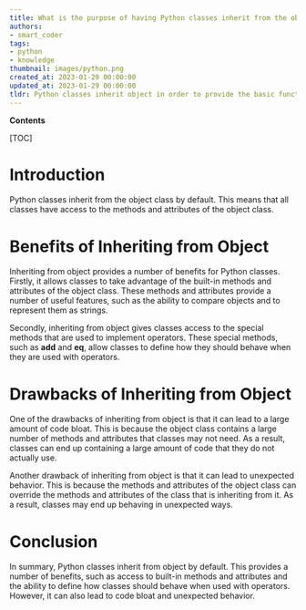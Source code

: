 ```yaml
---
title: What is the purpose of having Python classes inherit from the object class?
authors:
- smart_coder
tags:
- python
- knowledge
thumbnail: images/python.png
created_at: 2023-01-29 00:00:00
updated_at: 2023-01-29 00:00:00
tldr: Python classes inherit object in order to provide the basic functionality for all classes in Python.
---
```


**Contents**

[TOC]

# Introduction 
Python classes inherit from the object class by default. This means that all classes have access to the methods and attributes of the object class. 

# Benefits of Inheriting from Object
Inheriting from object provides a number of benefits for Python classes. Firstly, it allows classes to take advantage of the built-in methods and attributes of the object class. These methods and attributes provide a number of useful features, such as the ability to compare objects and to represent them as strings. 

Secondly, inheriting from object gives classes access to the special methods that are used to implement operators. These special methods, such as __add__ and __eq__, allow classes to define how they should behave when they are used with operators. 

# Drawbacks of Inheriting from Object
One of the drawbacks of inheriting from object is that it can lead to a large amount of code bloat. This is because the object class contains a large number of methods and attributes that classes may not need. As a result, classes can end up containing a large amount of code that they do not actually use. 

Another drawback of inheriting from object is that it can lead to unexpected behavior. This is because the methods and attributes of the object class can override the methods and attributes of the class that is inheriting from it. As a result, classes may end up behaving in unexpected ways. 

# Conclusion
In summary, Python classes inherit from object by default. This provides a number of benefits, such as access to built-in methods and attributes and the ability to define how classes should behave when used with operators. However, it can also lead to code bloat and unexpected behavior.
